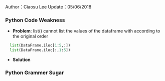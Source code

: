 Author：Ciaosu Lee
Update：05/06/2018

### Python Code Weakness

* **Problem**: list() cannot list the values of the dataframe with according to the original order

```python
  list(DataFrame.iloc[1:5,:])
  list(DataFrame.iloc[:,1:5])
```
* **Solution**


### Python Grammer Sugar
